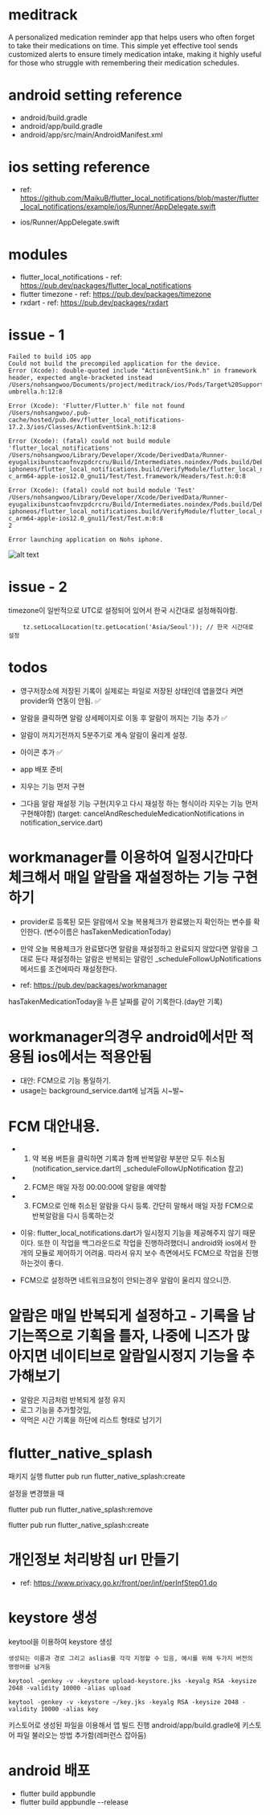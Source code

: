 # meditrack

A personalized medication reminder app that helps users who often forget to take their medications on time. This simple yet effective tool sends customized alerts to ensure timely medication intake, making it highly useful for those who struggle with remembering their medication schedules.

# android setting reference

- android/build.gradle
- android/app/build.gradle
- android/app/src/main/AndroidManifest.xml

# ios setting reference

- ref: https://github.com/MaikuB/flutter_local_notifications/blob/master/flutter_local_notifications/example/ios/Runner/AppDelegate.swift

- ios/Runner/AppDelegate.swift

# modules

- flutter_local_notifications - ref: https://pub.dev/packages/flutter_local_notifications
- flutter timezone - ref: https://pub.dev/packages/timezone
- rxdart - ref: https://pub.dev/packages/rxdart

# issue - 1

```
Failed to build iOS app
Could not build the precompiled application for the device.
Error (Xcode): double-quoted include "ActionEventSink.h" in framework header, expected angle-bracketed instead
/Users/nohsangwoo/Documents/project/meditrack/ios/Pods/Target%20Support%20Files/flutter_local_notifications/flutter_local_notifications-umbrella.h:12:8

Error (Xcode): 'Flutter/Flutter.h' file not found
/Users/nohsangwoo/.pub-cache/hosted/pub.dev/flutter_local_notifications-17.2.3/ios/Classes/ActionEventSink.h:12:8

Error (Xcode): (fatal) could not build module 'flutter_local_notifications'
/Users/nohsangwoo/Library/Developer/Xcode/DerivedData/Runner-eyugalixibunstcaofnvzpdcrcru/Build/Intermediates.noindex/Pods.build/Debug-iphoneos/flutter_local_notifications.build/VerifyModule/flutter_local_notifications_objective-c_arm64-apple-ios12.0_gnu11/Test/Test.framework/Headers/Test.h:0:8

Error (Xcode): (fatal) could not build module 'Test'
/Users/nohsangwoo/Library/Developer/Xcode/DerivedData/Runner-eyugalixibunstcaofnvzpdcrcru/Build/Intermediates.noindex/Pods.build/Debug-iphoneos/flutter_local_notifications.build/VerifyModule/flutter_local_notifications_objective-c_arm64-apple-ios12.0_gnu11/Test/Test.m:0:8
2

Error launching application on Nohs iphone.
```

![alt text](image.png)

# issue - 2

timezone이 일반적으로 UTC로 설정되어 있어서 한국 시간대로 설정해줘야함.

```
    tz.setLocalLocation(tz.getLocation('Asia/Seoul')); // 한국 시간대로 설정
```

# todos

- 영구저장소에 저장된 기록이 실제로는 파일로 저장된 상태인데 앱을껐다 켜면 provider와 연동이 안됨. ✅
- 알람을 클릭하면 알람 상세페이지로 이동 후 알람이 꺼지는 기능 추가 ✅
- 알람이 꺼지기전까지 5분주기로 계속 알람이 울리게 설정.

- 아이콘 추가 ✅
- app 배포 준비

- 지우는 기능 먼저 구현
- 그다음 알람 재설정 기능 구현(지우고 다시 재설정 하는 형식이라 지우는 기능 먼저 구현해야함)
  (target: cancelAndRescheduleMedicationNotifications in notification_service.dart)

# workmanager를 이용하여 일정시간마다 체크해서 매일 알람을 재설정하는 기능 구현하기

- provider로 등록된 모든 알람에서 오늘 복용체크가 완료됐는지 확인하는 변수를 확인한다.
  (변수이름은 hasTakenMedicationToday)
- 만약 오늘 복용체크가 완료됐다면 알람을 재설정하고 완료되지 않았다면 알람을 그대로 둔다
  재설정하는 알람은 반복되는 알람인 \_scheduleFollowUpNotifications 메서드를 조건에따라 재설정한다.

- ref: https://pub.dev/packages/workmanager

hasTakenMedicationToday을 누른 날짜를 같이 기록한다.(day만 기록)

# workmanager의경우 android에서만 적용됨 ios에서는 적용안됨

- 대안: FCM으로 기능 통일하기.
- usage는 background_service.dart에 남겨둠 시~발~

# FCM 대안내용.

- 1. 약 복용 버튼을 클릭하면 기록과 함께 반복알람 부분만 모두 취소됨
     (notification_service.dart의 \_scheduleFollowUpNotification 참고)
- 2. FCM은 매일 자정 00:00:00에 알람을 예약함

- 3. FCM으로 인해 취소된 알람을 다시 등록.
     간단히 말해서 매일 자정 FCM으로 반복알람을 다시 등록하는것

- 이유: flutter_local_notifications.dart가 일시정지 기능을 제공해주지 않기 때문이다.
  또한 이 작업을 백그라운드로 작업을 진행하려했더니 android와 ios에서 한개의 모듈로 제어하기 어려움.
  따라서 유지 보수 측면에서도 FCM으로 작업을 진행하는것이 좋다.

- FCM으로 설정하면 네트워크요청이 안되는경우 알람이 울리지 않으니깐.

# 알람은 매일 반복되게 설정하고 - 기록을 남기는쪽으로 기획을 틀자, 나중에 니즈가 많아지면 네이티브로 알람일시정지 기능을 추가해보기

- 알람은 지금처럼 반복되게 설정 유지
- 로그 기능을 추가할것임,
- 약먹은 시간 기록을 하단에 리스트 형태로 남기기

# flutter_native_splash

패키지 실행
flutter pub run flutter_native_splash:create

설정을 변경했을 때

flutter pub run flutter_native_splash:remove

flutter pub run flutter_native_splash:create

# 개인정보 처리방침 url 만들기

- ref: https://www.privacy.go.kr/front/per/inf/perInfStep01.do

# keystore 생성

keytool을 이용하여 keystore 생성

```
생성되는 이름과 경로 그리고 aslias를 각각 지정할 수 있음, 예시를 위해 두가지 버전의 명령어를 남겨둠

keytool -genkey -v -keystore upload-keystore.jks -keyalg RSA -keysize 2048 -validity 10000 -alias upload

keytool -genkey -v -keystore ~/key.jks -keyalg RSA -keysize 2048 -validity 10000 -alias key
```

키스토어로 생성된 파일을 이용해서 앱 빌드 진행
android/app/build.gradle에 키스토어 파일 불러오는 방법 추가함(레퍼런스 잡아둠)

# android 배포

- flutter build appbundle
- flutter build appbundle --release
